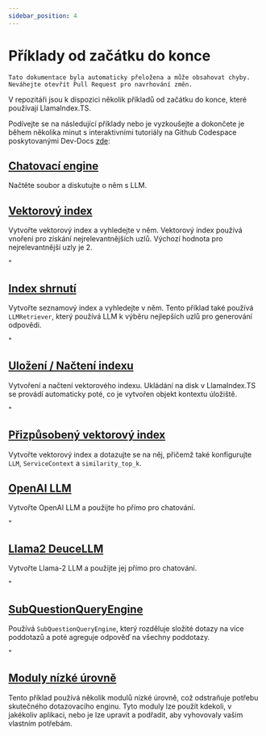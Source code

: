 ```yaml
---
sidebar_position: 4
---
```


# Příklady od začátku do konce

`Tato dokumentace byla automaticky přeložena a může obsahovat chyby. Neváhejte otevřít Pull Request pro navrhování změn.`

V repozitáři jsou k dispozici několik příkladů od začátku do konce, které používají LlamaIndex.TS.

Podívejte se na následující příklady nebo je vyzkoušejte a dokončete je během několika minut s interaktivními tutoriály na Github Codespace poskytovanými Dev-Docs [zde](https://codespaces.new/team-dev-docs/lits-dev-docs-playground?devcontainer_path=.devcontainer%2Fjavascript_ltsquickstart%2Fdevcontainer.json):

## [Chatovací engine](https://github.com/run-llama/LlamaIndexTS/blob/main/examples/chatEngine.ts)

Načtěte soubor a diskutujte o něm s LLM.

## [Vektorový index](https://github.com/run-llama/LlamaIndexTS/blob/main/examples/vectorIndex.ts)

Vytvořte vektorový index a vyhledejte v něm. Vektorový index používá vnoření pro získání nejrelevantnějších uzlů. Výchozí hodnota pro nejrelevantnější uzly je 2.

"

## [Index shrnutí](https://github.com/run-llama/LlamaIndexTS/blob/main/examples/summaryIndex.ts)

Vytvořte seznamový index a vyhledejte v něm. Tento příklad také používá `LLMRetriever`, který používá LLM k výběru nejlepších uzlů pro generování odpovědi.

"

## [Uložení / Načtení indexu](https://github.com/run-llama/LlamaIndexTS/blob/main/examples/storageContext.ts)

Vytvoření a načtení vektorového indexu. Ukládání na disk v LlamaIndex.TS se provádí automaticky poté, co je vytvořen objekt kontextu úložiště.

"

## [Přizpůsobený vektorový index](https://github.com/run-llama/LlamaIndexTS/blob/main/examples/vectorIndexCustomize.ts)

Vytvořte vektorový index a dotazujte se na něj, přičemž také konfigurujte `LLM`, `ServiceContext` a `similarity_top_k`.

## [OpenAI LLM](https://github.com/run-llama/LlamaIndexTS/blob/main/examples/openai.ts)

Vytvořte OpenAI LLM a použijte ho přímo pro chatování.

"

## [Llama2 DeuceLLM](https://github.com/run-llama/LlamaIndexTS/blob/main/examples/llamadeuce.ts)

Vytvořte Llama-2 LLM a použijte jej přímo pro chatování.

"

## [SubQuestionQueryEngine](https://github.com/run-llama/LlamaIndexTS/blob/main/examples/subquestion.ts)

Používá `SubQuestionQueryEngine`, který rozděluje složité dotazy na více poddotazů a poté agreguje odpověď na všechny poddotazy.

"

## [Moduly nízké úrovně](https://github.com/run-llama/LlamaIndexTS/blob/main/examples/lowlevel.ts)

Tento příklad používá několik modulů nízké úrovně, což odstraňuje potřebu skutečného dotazovacího enginu. Tyto moduly lze použít kdekoli, v jakékoliv aplikaci, nebo je lze upravit a podřadit, aby vyhovovaly vašim vlastním potřebám.

